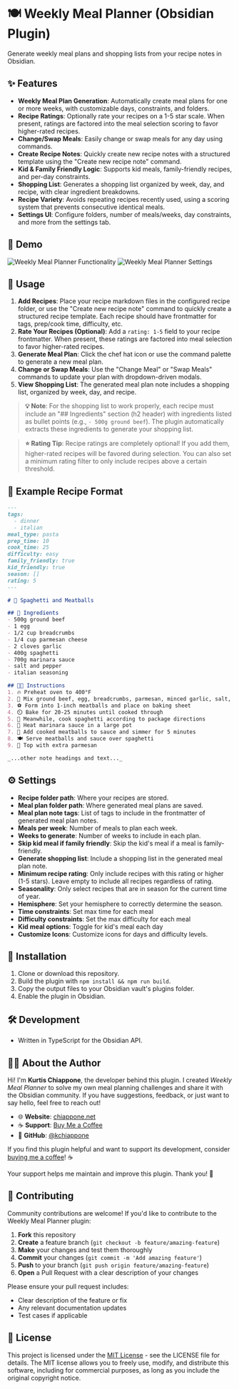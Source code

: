# 🍽️ Weekly Meal Planner (Obsidian Plugin)

Generate weekly meal plans and shopping lists from your recipe notes in Obsidian.

## ✨ Features

- **Weekly Meal Plan Generation**: Automatically create meal plans for one or more weeks, with customizable days, constraints, and folders.
- **Recipe Ratings**: Optionally rate your recipes on a 1-5 star scale. When present, ratings are factored into the meal selection scoring to favor higher-rated recipes.
- **Change/Swap Meals**: Easily change or swap meals for any day using commands.
- **Create Recipe Notes**: Quickly create new recipe notes with a structured template using the "Create new recipe note" command.
- **Kid & Family Friendly Logic**: Supports kid meals, family-friendly recipes, and per-day constraints.
- **Shopping List**: Generates a shopping list organized by week, day, and recipe, with clear ingredient breakdowns.
- **Recipe Variety**: Avoids repeating recipes recently used, using a scoring system that prevents consecutive identical meals.
- **Settings UI**: Configure folders, number of meals/weeks, day constraints, and more from the settings tab.

## 📸 Demo

![Weekly Meal Planner Functionality](images/functionality.gif)
![Weekly Meal Planner Settings](images/settings.gif)

## 🚀 Usage

1. **Add Recipes**: Place your recipe markdown files in the configured recipe folder, or use the "Create new recipe note" command to quickly create a structured recipe template. Each recipe should have frontmatter for tags, prep/cook time, difficulty, etc.
2. **Rate Your Recipes (Optional)**: Add a `rating: 1-5` field to your recipe frontmatter. When present, these ratings are factored into meal selection to favor higher-rated recipes.
3. **Generate Meal Plan**: Click the chef hat icon or use the command palette to generate a new meal plan.
4. **Change or Swap Meals**: Use the "Change Meal" or "Swap Meals" commands to update your plan with dropdown-driven modals.
5. **View Shopping List**: The generated meal plan note includes a shopping list, organized by week, day, and recipe.

> **💡 Note**: For the shopping list to work properly, each recipe must include an "## Ingredients" section (h2 header) with ingredients listed as bullet points (e.g., `- 500g ground beef`). The plugin automatically extracts these ingredients to generate your shopping list.

> **⭐ Rating Tip**: Recipe ratings are completely optional! If you add them, higher-rated recipes will be favored during selection. You can also set a minimum rating filter to only include recipes above a certain threshold.

## 📝 Example Recipe Format

```markdown
---
tags:
  - dinner
  - italian
meal_type: pasta
prep_time: 10
cook_time: 25
difficulty: easy
family_friendly: true
kid_friendly: true
season: []
rating: 5
---

# 🍝 Spaghetti and Meatballs

## 🛒 Ingredients
- 500g ground beef
- 1 egg
- 1/2 cup breadcrumbs
- 1/4 cup parmesan cheese
- 2 cloves garlic
- 400g spaghetti
- 700g marinara sauce
- salt and pepper
- italian seasoning

## 👩‍🍳 Instructions
1. 🔥 Preheat oven to 400°F
2. 🥣 Mix ground beef, egg, breadcrumbs, parmesan, minced garlic, salt, pepper, and italian seasoning
3. ⚽ Form into 1-inch meatballs and place on baking sheet
4. ⏲️ Bake for 20-25 minutes until cooked through
5. 🍝 Meanwhile, cook spaghetti according to package directions
6. 🍅 Heat marinara sauce in a large pot
7. 🥘 Add cooked meatballs to sauce and simmer for 5 minutes
8. 🍽️ Serve meatballs and sauce over spaghetti
9. 🧀 Top with extra parmesan

_...other note headings and text..._
```

## ⚙️ Settings
- **Recipe folder path**: Where your recipes are stored.
- **Meal plan folder path**: Where generated meal plans are saved.
- **Meal plan note tags**: List of tags to include in the frontmatter of generated meal plan notes.
- **Meals per week**: Number of meals to plan each week.
- **Weeks to generate**: Number of weeks to include in each plan.
- **Skip kid meal if family friendly**: Skip the kid's meal if a meal is family-friendly.
- **Generate shopping list**: Include a shopping list in the generated meal plan note.
- **Minimum recipe rating**: Only include recipes with this rating or higher (1-5 stars). Leave empty to include all recipes regardless of rating.
- **Seasonality**: Only select recipes that are in season for the current time of year.
- **Hemisphere**: Set your hemisphere to correctly determine the season.
- **Time constraints**: Set max time for each meal
- **Difficulty constraints**: Set the max difficulty for each meal
- **Kid meal options**: Toggle for kid's meal each day
- **Customize Icons**: Customize icons for days and difficulty levels.

## 💾 Installation
1. Clone or download this repository.
2. Build the plugin with `npm install && npm run build`.
3. Copy the output files to your Obsidian vault's plugins folder.
4. Enable the plugin in Obsidian.

## 🛠️ Development
- Written in TypeScript for the Obsidian API.

## 👨‍💻 About the Author

Hi! I'm **Kurtis Chiappone**, the developer behind this plugin. I created _Weekly Meal Planner_ to solve my own meal planning challenges and share it with the Obsidian community. If you have suggestions, feedback, or just want to say hello, feel free to reach out!

- 🌐 **Website**: [chiappone.net](https://chiappone.net)
- ☕ **Support**: [Buy Me a Coffee](https://www.buymeacoffee.com/kchiappone)
- 💼 **GitHub**: [@kchiappone](https://github.com/kchiappone)

If you find this plugin helpful and want to support its development, consider [buying me a coffee](https://www.buymeacoffee.com/kchiappone)! ☕ 

Your support helps me maintain and improve this plugin. Thank you! 🙏

## 🤝 Contributing

Community contributions are welcome! If you'd like to contribute to the Weekly Meal Planner plugin:

1. **Fork** this repository
2. **Create** a feature branch (`git checkout -b feature/amazing-feature`)
3. **Make** your changes and test them thoroughly
4. **Commit** your changes (`git commit -m 'Add amazing feature'`)
5. **Push** to your branch (`git push origin feature/amazing-feature`)
6. **Open** a Pull Request with a clear description of your changes

Please ensure your pull request includes:
- Clear description of the feature or fix
- Any relevant documentation updates
- Test cases if applicable

## 📄 License

This project is licensed under the [MIT License](LICENSE) - see the LICENSE file for details. The MIT license allows you to freely use, modify, and distribute this software, including for commercial purposes, as long as you include the original copyright notice.